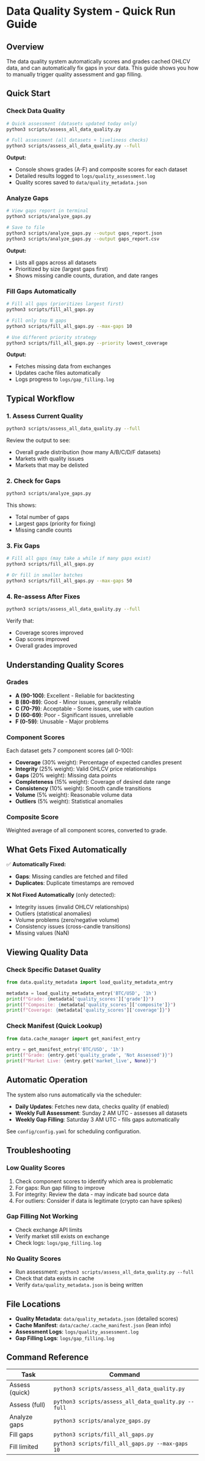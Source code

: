 # Data Quality System - Quick Run Guide

## Overview

The data quality system automatically scores and grades cached OHLCV data, and can automatically fix gaps in your data. This guide shows you how to manually trigger quality assessment and gap filling.

## Quick Start

### Check Data Quality

```bash
# Quick assessment (datasets updated today only)
python3 scripts/assess_all_data_quality.py

# Full assessment (all datasets + liveliness checks)
python3 scripts/assess_all_data_quality.py --full
```

**Output:**
- Console shows grades (A-F) and composite scores for each dataset
- Detailed results logged to `logs/quality_assessment.log`
- Quality scores saved to `data/quality_metadata.json`

### Analyze Gaps

```bash
# View gaps report in terminal
python3 scripts/analyze_gaps.py

# Save to file
python3 scripts/analyze_gaps.py --output gaps_report.json
python3 scripts/analyze_gaps.py --output gaps_report.csv
```

**Output:**
- Lists all gaps across all datasets
- Prioritized by size (largest gaps first)
- Shows missing candle counts, duration, and date ranges

### Fill Gaps Automatically

```bash
# Fill all gaps (prioritizes largest first)
python3 scripts/fill_all_gaps.py

# Fill only top N gaps
python3 scripts/fill_all_gaps.py --max-gaps 10

# Use different priority strategy
python3 scripts/fill_all_gaps.py --priority lowest_coverage
```

**Output:**
- Fetches missing data from exchanges
- Updates cache files automatically
- Logs progress to `logs/gap_filling.log`

## Typical Workflow

### 1. Assess Current Quality
```bash
python3 scripts/assess_all_data_quality.py --full
```

Review the output to see:
- Overall grade distribution (how many A/B/C/D/F datasets)
- Markets with quality issues
- Markets that may be delisted

### 2. Check for Gaps
```bash
python3 scripts/analyze_gaps.py
```

This shows:
- Total number of gaps
- Largest gaps (priority for fixing)
- Missing candle counts

### 3. Fix Gaps
```bash
# Fill all gaps (may take a while if many gaps exist)
python3 scripts/fill_all_gaps.py

# Or fill in smaller batches
python3 scripts/fill_all_gaps.py --max-gaps 50
```

### 4. Re-assess After Fixes
```bash
python3 scripts/assess_all_data_quality.py --full
```

Verify that:
- Coverage scores improved
- Gap scores improved
- Overall grades improved

## Understanding Quality Scores

### Grades
- **A (90-100)**: Excellent - Reliable for backtesting
- **B (80-89)**: Good - Minor issues, generally reliable
- **C (70-79)**: Acceptable - Some issues, use with caution
- **D (60-69)**: Poor - Significant issues, unreliable
- **F (0-59)**: Unusable - Major problems

### Component Scores
Each dataset gets 7 component scores (all 0-100):
- **Coverage** (30% weight): Percentage of expected candles present
- **Integrity** (25% weight): Valid OHLCV price relationships
- **Gaps** (20% weight): Missing data points
- **Completeness** (15% weight): Coverage of desired date range
- **Consistency** (10% weight): Smooth candle transitions
- **Volume** (5% weight): Reasonable volume data
- **Outliers** (5% weight): Statistical anomalies

### Composite Score
Weighted average of all component scores, converted to grade.

## What Gets Fixed Automatically

✅ **Automatically Fixed:**
- **Gaps**: Missing candles are fetched and filled
- **Duplicates**: Duplicate timestamps are removed

❌ **Not Fixed Automatically** (only detected):
- Integrity issues (invalid OHLCV relationships)
- Outliers (statistical anomalies)
- Volume problems (zero/negative volume)
- Consistency issues (cross-candle transitions)
- Missing values (NaN)

## Viewing Quality Data

### Check Specific Dataset Quality

```python
from data.quality_metadata import load_quality_metadata_entry

metadata = load_quality_metadata_entry('BTC/USD', '1h')
print(f"Grade: {metadata['quality_scores']['grade']}")
print(f"Composite: {metadata['quality_scores']['composite']}")
print(f"Coverage: {metadata['quality_scores']['coverage']}")
```

### Check Manifest (Quick Lookup)

```python
from data.cache_manager import get_manifest_entry

entry = get_manifest_entry('BTC/USD', '1h')
print(f"Grade: {entry.get('quality_grade', 'Not Assessed')}")
print(f"Market Live: {entry.get('market_live', None)}")
```

## Automatic Operation

The system also runs automatically via the scheduler:

- **Daily Updates**: Fetches new data, checks quality (if enabled)
- **Weekly Full Assessment**: Sunday 2 AM UTC - assesses all datasets
- **Weekly Gap Filling**: Saturday 3 AM UTC - fills gaps automatically

See `config/config.yaml` for scheduling configuration.

## Troubleshooting

### Low Quality Scores
1. Check component scores to identify which area is problematic
2. For gaps: Run gap filling to improve
3. For integrity: Review the data - may indicate bad source data
4. For outliers: Consider if data is legitimate (crypto can have spikes)

### Gap Filling Not Working
- Check exchange API limits
- Verify market still exists on exchange
- Check logs: `logs/gap_filling.log`

### No Quality Scores
- Run assessment: `python3 scripts/assess_all_data_quality.py --full`
- Check that data exists in cache
- Verify `data/quality_metadata.json` is being written

## File Locations

- **Quality Metadata**: `data/quality_metadata.json` (detailed scores)
- **Cache Manifest**: `data/cache/.cache_manifest.json` (lean info)
- **Assessment Logs**: `logs/quality_assessment.log`
- **Gap Filling Logs**: `logs/gap_filling.log`

## Command Reference

| Task | Command |
|------|---------|
| Assess (quick) | `python3 scripts/assess_all_data_quality.py` |
| Assess (full) | `python3 scripts/assess_all_data_quality.py --full` |
| Analyze gaps | `python3 scripts/analyze_gaps.py` |
| Fill gaps | `python3 scripts/fill_all_gaps.py` |
| Fill limited | `python3 scripts/fill_all_gaps.py --max-gaps 10` |


